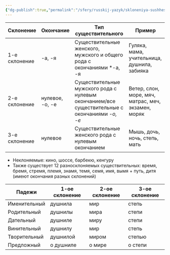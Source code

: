 ```yaml
---
{"dg-publish":true,"permalink":"/sfery/russkij-yazyk/skloneniya-sushhestvitelnyh/","tags":["Русский"]}
---
```



| Склонение     | Окончание       | Тип существительного                                                                          | Пример                                              |
| ------------- | --------------- | --------------------------------------------------------------------------------------------- | --------------------------------------------------- |
| 1-е склонение | -а, -я          | Существительные женского, мужского и общего рода с окончаниями *-а, -я                        | Гуляка, мама, учительница, душнила, забияка         |
| 2-е склонение | нулевое, -о, -е | Существительные мужского рода с нулевым окончанием/все существительные с окончаниями *-о, -е* | Ветер, слон, море, мяч, матрас, меч, экзамен, моряк |
| 3-е склонение | нулевое         | Существительные женского рода с нулевым окончанием                                            | Мышь, дочь, ночь, степь, мать                       |
- Неклоняемые: кино, шоссе, барбекю, кенгуру
- Также существует 12 разносклоняемых существительных: время, бремя, стремя, племя, знамя, темя, семя, имя, вымя + путь, дитя (имеют окончания разных склонений)

| Падежи       | 1-ое склонение | 2-ое склонение | 3-ое склонение |
| ------------ | -------------- | -------------- | -------------- |
| Именительный | душнила        | мир            | степь          |
| Родительный  | душнилы        | мира           | степи          |
| Дательный    | душниле        | миру           | степи          |
| Винительный  | душнилу        | мир            | степь          |
| Творительный | душнилой       | миром          | степью         |
| Предложный   | о душниле      | о мире         | о степи        |
